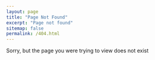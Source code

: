 ```yaml
---
layout: page
title: "Page Not Found"
excerpt: "Page not found"
sitemap: false
permalink: /404.html
---
```


Sorry, but the page you were trying to view does not exist
